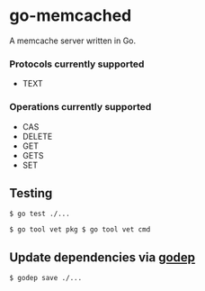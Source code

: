 # go-memcached

A memcache server written in Go.

### Protocols currently supported
- TEXT

### Operations currently supported
- CAS
- DELETE
- GET
- GETS
- SET

## Testing

`
$ go test ./...
`

`
$ go tool vet pkg
$ go tool vet cmd
`

## Update dependencies via [godep](godephttps://github.com/tools/godep)

`
$ godep save ./...
`
